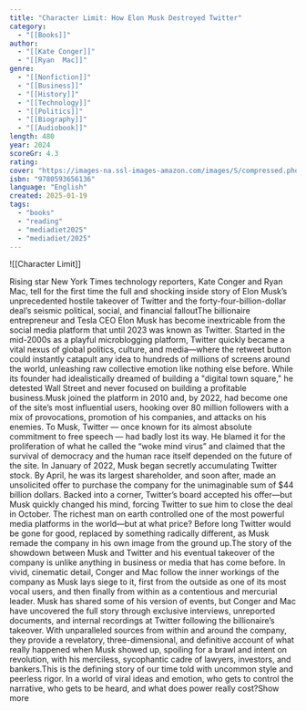 ```yaml
---
title: "Character Limit: How Elon Musk Destroyed Twitter"
category:
  - "[[Books]]"
author:
  - "[[Kate Conger]]"
  - "[[Ryan  Mac]]"
genre:
  - "[[Nonfiction]]"
  - "[[Business]]"
  - "[[History]]"
  - "[[Technology]]"
  - "[[Politics]]"
  - "[[Biography]]"
  - "[[Audiobook]]"
length: 480
year: 2024
scoreGr: 4.3
rating:
cover: "https://images-na.ssl-images-amazon.com/images/S/compressed.photo.goodreads.com/books/1709757863i/209543060.jpg"
isbn: "9780593656136"
language: "English"
created: 2025-01-19
tags:
  - "books"
  - "reading"
  - "mediadiet2025"
  - "mediadiet/2025"
---
```

![[Character Limit]]


Rising star New York Times technology reporters, Kate Conger and Ryan Mac, tell for the first time the full and shocking inside story of Elon Musk’s unprecedented hostile takeover of Twitter and the forty-four-billion-dollar deal’s seismic political, social, and financial falloutThe billionaire entrepreneur and Tesla CEO Elon Musk has become inextricable from the social media platform that until 2023 was known as Twitter. Started in the mid-2000s as a playful microblogging platform, Twitter quickly became a vital nexus of global politics, culture, and media—where the retweet button could instantly catapult any idea to hundreds of millions of screens around the world, unleashing raw collective emotion like nothing else before. While its founder had idealistically dreamed of building a "digital town square," he detested Wall Street and never focused on building a profitable business.Musk joined the platform in 2010 and, by 2022, had become one of the site’s most influential users, hooking over 80 million followers with a mix of provocations, promotion of his companies, and attacks on his enemies. To Musk, Twitter — once known for its almost absolute commitment to free speech — had badly lost its way. He blamed it for the proliferation of what he called the “woke mind virus” and claimed that the survival of democracy and the human race itself depended on the future of the site. In January of 2022, Musk began secretly accumulating Twitter stock. By April, he was its largest shareholder, and soon after, made an unsolicited offer to purchase the company for the unimaginable sum of $44 billion dollars. Backed into a corner, Twitter’s board accepted his offer—but Musk quickly changed his mind, forcing Twitter to sue him to close the deal in October. The richest man on earth controlled one of the most powerful media platforms in the world—but at what price? Before long Twitter would be gone for good, replaced by something radically different, as Musk remade the company in his own image from the ground up.The story of the showdown between Musk and Twitter and his eventual takeover of the company is unlike anything in business or media that has come before. In vivid, cinematic detail, Conger and Mac follow the inner workings of the company as Musk lays siege to it, first from the outside as one of its most vocal users, and then finally from within as a contentious and mercurial leader. Musk has shared some of his version of events, but Conger and Mac have uncovered the full story through exclusive interviews, unreported documents, and internal recordings at Twitter following the billionaire’s takeover. With unparalleled sources from within and around the company, they provide a revelatory, three-dimensional, and definitive account of what really happened when Musk showed up, spoiling for a brawl and intent on revolution, with his merciless, sycophantic cadre of lawyers, investors, and bankers.This is the defining story of our time told with uncommon style and peerless rigor. In a world of viral ideas and emotion, who gets to control the narrative, who gets to be heard, and what does power really cost?Show more